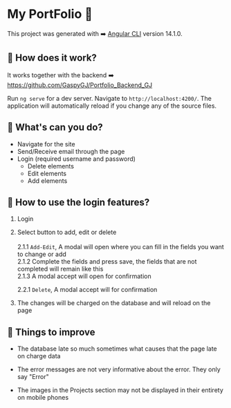 # My PortFolio 💙
This project was generated with ➡️ [Angular CLI](https://github.com/angular/angular-cli) version 14.1.0.


## 🔎 How does it work?

It works together with the backend ➡️ https://github.com/GaspyGJ/Portfolio_Backend_GJ 

Run `ng serve` for a dev server. Navigate to `http://localhost:4200/`. The application will automatically reload if you change any of the source files.

## 🔎 What's can you do?

* Navigate for the site
* Send/Receive email through the page
* Login (required username and password)
    * Delete elements
    * Edit elements
    * Add elements

## 🔎 How to use the login features?

1. Login
2. Select button to add, edit or delete<br><br>
    2.1.1 `Add-Edit`, A modal will open where you can fill in the fields you want to change or add<br>
    2.1.2 Complete the fields and press save, the fields that are not completed will remain like this<br>
    2.1.3 A modal accept will open for confirmation

    2.2.1 `Delete`, A modal accept will for confirmation

3. The changes will be charged on the database and will reload on the page


## 💎 Things to improve

*  The database late so much sometimes what causes that the page late on charge data

* The error messages are not very informative about the error. They only say "Error"

* The images in the Projects section may not be displayed in their entirety on mobile phones



